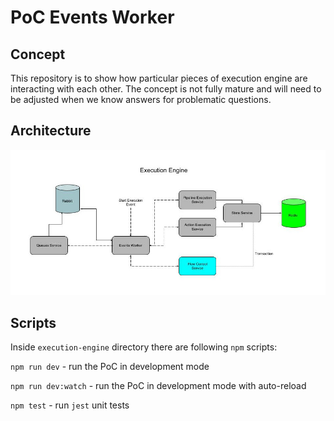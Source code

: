 # PoC Events Worker

## Concept

This repository is to show how particular pieces of execution engine are interacting with each other. 
The concept is not fully mature and will need to be adjusted when we know answers for problematic questions.

## Architecture

![Architecture](architecture.jpg)

## Scripts

Inside `execution-engine` directory there are following `npm` scripts:

`npm run dev` - run the PoC in development mode

`npm run dev:watch` - run the PoC in development mode with auto-reload

`npm test` - run `jest` unit tests
